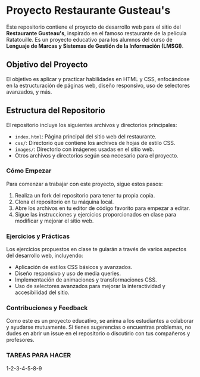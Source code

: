 # Proyecto Restaurante Gusteau's

Este repositorio contiene el proyecto de desarrollo web para el sitio del **Restaurante Gusteau's**, inspirado en el famoso restaurante de la película Ratatouille. Es un proyecto educativo para los alumnos del curso de **Lenguaje de Marcas y Sistemas de Gestión de la Información (LMSGI)**.

## Objetivo del Proyecto

El objetivo es aplicar y practicar habilidades en HTML y CSS, enfocándose en la estructuración de páginas web, diseño responsivo, uso de selectores avanzados, y más.

## Estructura del Repositorio

El repositorio incluye los siguientes archivos y directorios principales:

- `index.html`: Página principal del sitio web del restaurante.
- `css/`: Directorio que contiene los archivos de hojas de estilo CSS.
- `images/`: Directorio con imágenes usadas en el sitio web.
- Otros archivos y directorios según sea necesario para el proyecto.

### Cómo Empezar

Para comenzar a trabajar con este proyecto, sigue estos pasos:

1. Realiza un fork del repositorio para tener tu propia copia.
2. Clona el repositorio en tu máquina local.
3. Abre los archivos en tu editor de código favorito para empezar a editar.
4. Sigue las instrucciones y ejercicios proporcionados en clase para modificar y mejorar el sitio web.

### Ejercicios y Prácticas

Los ejercicios propuestos en clase te guiarán a través de varios aspectos del desarrollo web, incluyendo:

- Aplicación de estilos CSS básicos y avanzados.
- Diseño responsivo y uso de media queries.
- Implementación de animaciones y transformaciones CSS.
- Uso de selectores avanzados para mejorar la interactividad y accesibilidad del sitio.

### Contribuciones y Feedback

Como este es un proyecto educativo, se anima a los estudiantes a colaborar y ayudarse mutuamente. Si tienes sugerencias o encuentras problemas, no dudes en abrir un issue en el repositorio o discutirlo con tus compañeros y profesores.

### TAREAS PARA HACER

1-2-3-4-5-8-9
